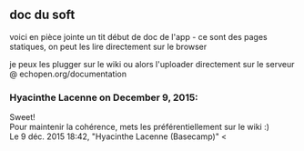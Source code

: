 ## doc du soft



voici en pièce jointe un tit début de doc de l'app - ce sont des pages
statiques, on peut les lire directement sur le browser  
  
je peux les plugger sur le wiki ou alors l'uploader directement sur le serveur
@ echopen.org/documentation



### **Hyacinthe Lacenne** on December 9, 2015:



Sweet!  
Pour maintenir la cohérence, mets les préférentiellement sur le wiki :)  
Le 9 déc. 2015 18:42, "Hyacinthe Lacenne (Basecamp)" &lt;



